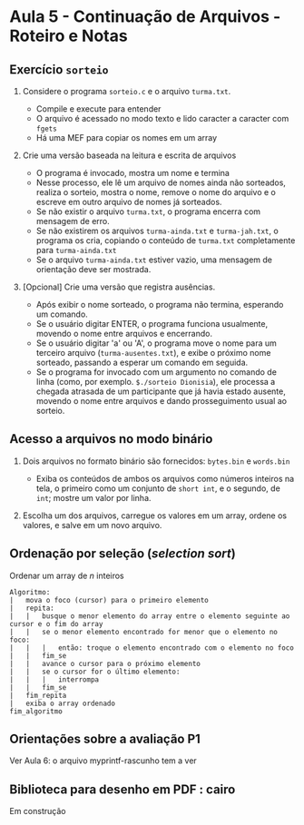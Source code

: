 # Aula 5 - Continuação de Arquivos - Roteiro e Notas

## Exercício `sorteio`

1. Considere o programa `sorteio.c` e o arquivo `turma.txt`. 
   - Compile e execute para entender
   - O arquivo é acessado no modo texto e lido caracter a caracter com `fgets`
   - Há uma MEF para copiar os nomes em um array

2. Crie uma versão baseada na leitura e escrita de arquivos
   - O programa é invocado, mostra um nome e termina
   - Nesse processo, ele lê um arquivo de nomes ainda não sorteados, realiza o sorteio, mostra o nome, remove o nome do arquivo e o escreve em outro arquivo de nomes já sorteados.
   - Se não existir o arquivo `turma.txt`, o programa encerra com mensagem de erro.
   - Se não existirem os arquivos `turma-ainda.txt` e `turma-jah.txt`, o programa os cria, copiando o conteúdo de `turma.txt` completamente para `turma-ainda.txt`
   - Se o arquivo `turma-ainda.txt` estiver vazio, uma mensagem de orientação deve ser mostrada.

3. \[Opcional\] Crie uma versão que registra ausências.
   - Após exibir o nome sorteado, o programa não termina, esperando um comando.
   - Se o usuário digitar ENTER, o programa funciona usualmente, movendo o nome entre arquivos e encerrando.
   - Se o usuário digitar 'a' ou 'A', o programa move o nome para um terceiro arquivo (`turma-ausentes.txt`), e exibe o próximo nome sorteado, passando a esperar um comando em seguida.
   - Se o programa for invocado com um argumento no comando de linha (como, por exemplo. `$./sorteio Dionisia`), ele processa a chegada atrasada de um participante que já havia estado ausente, movendo o nome entre arquivos e dando prosseguimento usual ao sorteio.

## Acesso a arquivos no modo binário

1. Dois arquivos no formato binário são fornecidos: `bytes.bin` e `words.bin`
   - Exiba os conteúdos de ambos os arquivos como números inteiros na tela, o primeiro como um conjunto de `short int`, e o segundo, de `int`; mostre um valor por linha.

2. Escolha um dos arquivos, carregue os valores em um array, ordene os valores, e salve em um novo arquivo.

## Ordenação por seleção (_selection sort_)

Ordenar um array de _n_ inteiros
```
Algoritmo:
|   mova o foco (cursor) para o primeiro elemento
|   repita:
|   |   busque o menor elemento do array entre o elemento seguinte ao cursor e o fim do array
|   |   se o menor elemento encontrado for menor que o elemento no foco:
|   |   |   então: troque o elemento encontrado com o elemento no foco
|   |   fim_se
|   |   avance o cursor para o próximo elemento
|   |   se o cursor for o último elemento:
|   |   |   interrompa
|   |   fim_se
|   fim_repita
|   exiba o array ordenado
fim_algoritmo
```

## Orientações sobre a avaliação P1

Ver Aula 6: o arquivo myprintf-rascunho tem a ver

## Biblioteca para desenho em PDF : cairo

Em construção